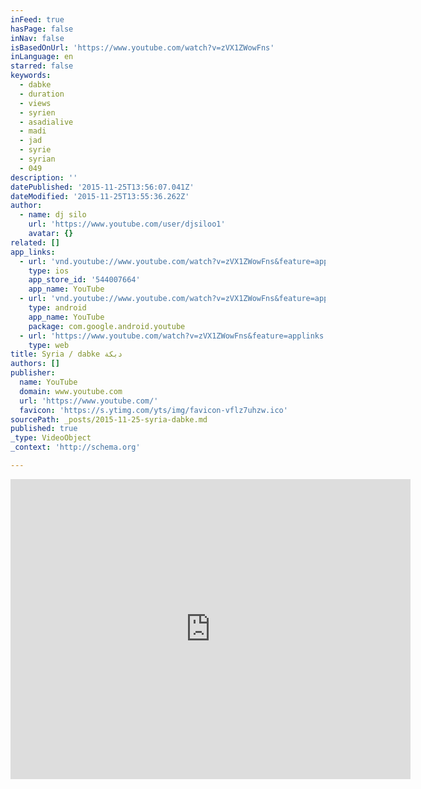 ```yaml
---
inFeed: true
hasPage: false
inNav: false
isBasedOnUrl: 'https://www.youtube.com/watch?v=zVX1ZWowFns'
inLanguage: en
starred: false
keywords:
  - dabke
  - duration
  - views
  - syrien
  - asadialive
  - madi
  - jad
  - syrie
  - syrian
  - 049
description: ''
datePublished: '2015-11-25T13:56:07.041Z'
dateModified: '2015-11-25T13:55:36.262Z'
author:
  - name: dj silo
    url: 'https://www.youtube.com/user/djsiloo1'
    avatar: {}
related: []
app_links:
  - url: 'vnd.youtube://www.youtube.com/watch?v=zVX1ZWowFns&feature=applinks'
    type: ios
    app_store_id: '544007664'
    app_name: YouTube
  - url: 'vnd.youtube://www.youtube.com/watch?v=zVX1ZWowFns&feature=applinks'
    type: android
    app_name: YouTube
    package: com.google.android.youtube
  - url: 'https://www.youtube.com/watch?v=zVX1ZWowFns&feature=applinks'
    type: web
title: Syria / dabke دبكة
authors: []
publisher:
  name: YouTube
  domain: www.youtube.com
  url: 'https://www.youtube.com/'
  favicon: 'https://s.ytimg.com/yts/img/favicon-vflz7uhzw.ico'
sourcePath: _posts/2015-11-25-syria-dabke.md
published: true
_type: VideoObject
_context: 'http://schema.org'

---
```

<iframe src="https://cdn.embedly.com/widgets/media.html?src=https%3A%2F%2Fwww.youtube.com%2Fembed%2FzVX1ZWowFns%3Ffeature%3Doembed&amp;url=https%3A%2F%2Fwww.youtube.com%2Fwatch%3Fv%3DzVX1ZWowFns&amp;image=https%3A%2F%2Fi.ytimg.com%2Fvi%2FzVX1ZWowFns%2Fhqdefault.jpg&amp;key=b7d04c9b404c499eba89ee7072e1c4f7&amp;type=text%2Fhtml&amp;schema=youtube" width="640" height="480" scrolling="no" frameborder="0" allowfullscreen="allowfullscreen" style=""></iframe>